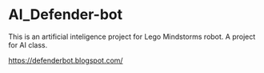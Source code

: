 # AI_Defender-bot

This is an artificial inteligence project for Lego Mindstorms robot. A project for AI class. 

https://defenderbot.blogspot.com/
